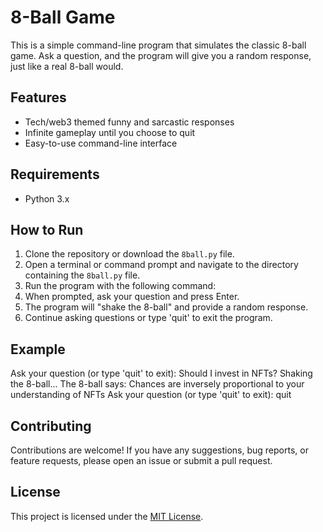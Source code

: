# 8-Ball Game

This is a simple command-line program that simulates the classic 8-ball game. Ask a question, and the program will give you a random response, just like a real 8-ball would.

## Features

- Tech/web3 themed funny and sarcastic responses
- Infinite gameplay until you choose to quit
- Easy-to-use command-line interface

## Requirements

- Python 3.x

## How to Run

1. Clone the repository or download the `8ball.py` file.
2. Open a terminal or command prompt and navigate to the directory containing the `8ball.py` file.
3. Run the program with the following command:
4. When prompted, ask your question and press Enter.
5. The program will "shake the 8-ball" and provide a random response.
6. Continue asking questions or type 'quit' to exit the program.

## Example

Ask your question (or type 'quit' to exit): Should I invest in NFTs?
Shaking the 8-ball...
The 8-ball says: Chances are inversely proportional to your understanding of NFTs
Ask your question (or type 'quit' to exit): quit
## Contributing

Contributions are welcome! If you have any suggestions, bug reports, or feature requests, please open an issue or submit a pull request.

## License

This project is licensed under the [MIT License](LICENSE).
